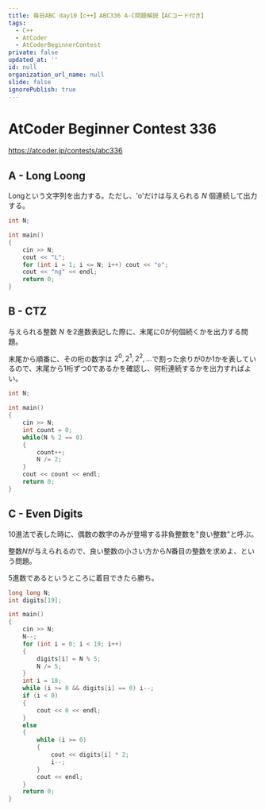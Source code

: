 ```yaml
---
title: 毎日ABC day10【c++】ABC336 A-C問題解説【ACコード付き】
tags:
  - C++
  - AtCoder
  - AtCoderBeginnerContest
private: false
updated_at: ''
id: null
organization_url_name: null
slide: false
ignorePublish: true
---
```

# AtCoder Beginner Contest 336

https://atcoder.jp/contests/abc336

## A - Long Loong
Longという文字列を出力する。ただし、'o'だけは与えられる $N$ 個連続して出力する。

```cpp
int N;

int main()
{
	cin >> N;
	cout << "L";
	for (int i = 1; i <= N; i++) cout << "o";
	cout << "ng" << endl;
	return 0;
}
```

## B - CTZ
与えられる整数 $N$ を2進数表記した際に、末尾に0が何個続くかを出力する問題。

末尾から順番に、その桁の数字は $2^0, 2^1, 2^2, ...$で割った余りが0か1かを表しているので、末尾から1桁ずつ0であるかを確認し、何桁連続するかを出力すればよい。

```cpp
int N;

int main()
{
	cin >> N;
	int count = 0;
	while(N % 2 == 0)
	{
		count++;
		N /= 2;
	}
	cout << count << endl;
	return 0;
}
```

## C - Even Digits
10進法で表した時に、偶数の数字のみが登場する非負整数を"良い整数"と呼ぶ。

整数$N$が与えられるので、良い整数の小さい方から$N$番目の整数を求めよ、という問題。

5進数であるというところに着目できたら勝ち。

```cpp
long long N;
int digits[19];

int main()
{
    cin >> N;
    N--;
    for (int i = 0; i < 19; i++)
    {
        digits[i] = N % 5;
        N /= 5;
    }
    int i = 18;
    while (i >= 0 && digits[i] == 0) i--;
    if (i < 0)
    {
        cout << 0 << endl;
    }
    else
    {
        while (i >= 0)
        {
            cout << digits[i] * 2;
            i--;
        }
        cout << endl;
    }
    return 0;
}

```